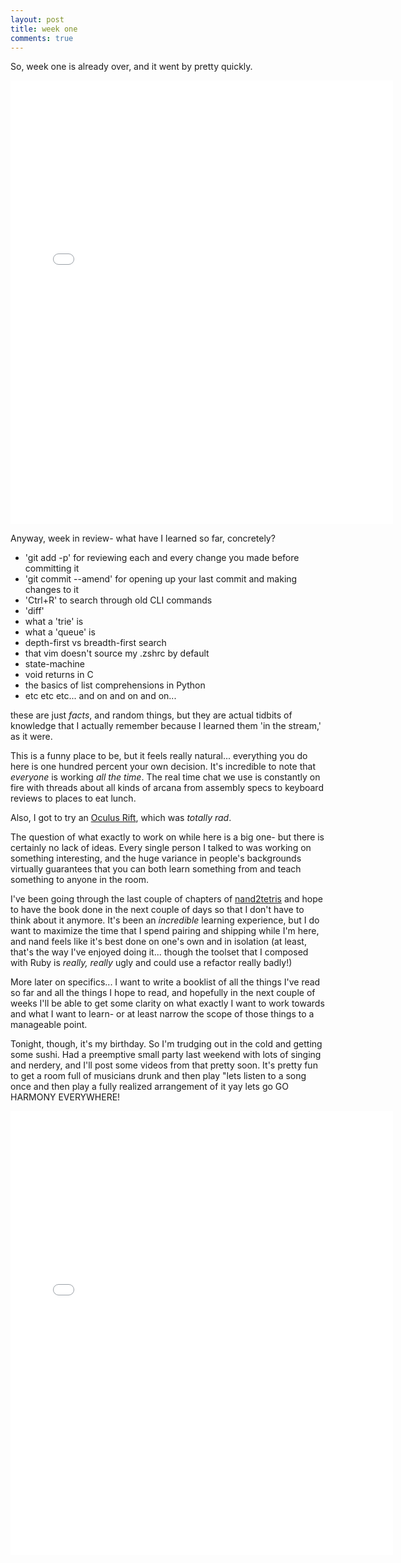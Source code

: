 ```yaml
---
layout: post
title: week one
comments: true
---
```


So, week one is already over, and it went by pretty quickly.

<iframe src="//instagram.com/p/kUplN5kjDi/embed/" width="612" height="710" frameborder="0" scrolling="no" allowtransparency="true"></iframe>

Anyway, week in review- what have I learned so far, concretely?

- 'git add -p' for reviewing each and every change you made before committing it
- 'git commit --amend' for opening up your last commit and making changes to it
- 'Ctrl+R' to search through old CLI commands
- 'diff'
- what a 'trie' is
- what a 'queue' is
- depth-first vs breadth-first search
- that vim doesn't source my .zshrc by default
- state-machine
- void returns in C
- the basics of list comprehensions in Python
- etc etc etc... and on and on and on...


these are just _facts_, and random things, but they are actual tidbits of knowledge that I actually remember because I learned them 'in the stream,' as it were.

This is a funny place to be, but it feels really natural... everything you do here is one hundred percent your own decision. It's incredible to note that _everyone_ is working _all the time_. The real time chat we use is constantly on fire with threads about all kinds of arcana from assembly specs to keyboard reviews to places to eat lunch. 

Also, I got to try an [Oculus Rift](http://www.youtube.com/watch?v=DhcOMOWRMnA), which was _totally rad_.

The question of what exactly to work on while here is a big one- but there is certainly no lack of ideas. Every single person I talked to was working on something interesting, and the huge variance in people's backgrounds virtually guarantees that you can both learn something from and teach something to anyone in the room.

I've been going through the last couple of chapters of [nand2tetris](http://www.nand2tetris.org/) and hope to have the book done in the next couple of days so that I don't have to think about it anymore. It's been an _incredible_ learning experience, but I do want to maximize the time that I spend pairing and shipping while I'm here, and nand feels like it's best done on one's own and in isolation (at least, that's the way I've enjoyed doing it... though the toolset that I composed with Ruby is _really, really_ ugly and could use a refactor really badly!)

More later on specifics... I want to write a booklist of all the things I've read so far and all the things I hope to read, and hopefully in the next couple of weeks I'll be able to get some clarity on what exactly I want to work towards and what I want to learn- or at least narrow the scope of those things to a manageable point. 

Tonight, though, it's my birthday. So I'm trudging out in the cold and getting some sushi. Had a preemptive small party last weekend with lots of singing and nerdery, and I'll post some videos from that pretty soon. It's pretty fun to get a room full of musicians drunk and then play "lets listen to a song once and then play a fully realized arrangement of it yay lets go GO HARMONY EVERYWHERE! 

<iframe src="//instagram.com/p/kc3pDTEjJs/embed/" width="612" height="710" frameborder="0" scrolling="no" allowtransparency="true"></iframe>
